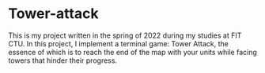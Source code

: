 # Tower-attack
This is my project written in the spring of 2022 during my studies at FIT CTU. In this project, I implement a terminal game: Tower Attack, the essence of which is to reach the end of the map with your units while facing towers that hinder their progress.
